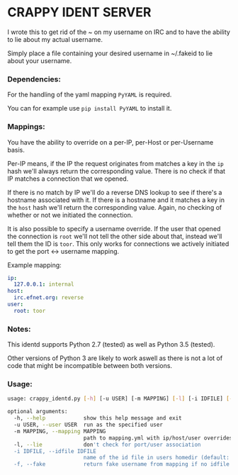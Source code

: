 # CRAPPY IDENT SERVER

I wrote this to get rid of the ~ on my username on IRC and to have the ability
to lie about my actual username.

Simply place a file containing your desired username in ~/.fakeid to lie about
your username.

### Dependencies:
For the handling of the yaml mapping `PyYAML` is required.

You can for example use `pip install PyYAML` to install it.

### Mappings:
You have the ability to override on a per-IP, per-Host or per-Username basis.

Per-IP means, if the IP the request originates from matches a key in the `ip`
hash we'll always return the corresponding value. There is no check if that
IP matches a connection that we opened.

If there is no match by IP we'll do a reverse DNS lookup to see if there's a
hostname associated with it. If there is a hostname and it matches a key in
the `host` hash we'll return the corresponding value. Again, no checking of
whether or not we initiated the connection.

It is also possible to specify a username override. If the user that opened
the connection is `root` we'll not tell the other side about that, instead
we'll tell them the ID is `toor`. This only works for connections we actively
initiated to get the port <-> username mapping.

Example mapping:
```yaml
ip:
  127.0.0.1: internal
host:
  irc.efnet.org: reverse
user:
  root: toor
```

### Notes:
This identd supports Python 2.7 (tested) as well as Python 3.5 (tested).

Other versions of Python 3 are likely to work aswell as there is not a lot of
code that might be incompatible between both versions.

### Usage:
```bash
usage: crappy_identd.py [-h] [-u USER] [-m MAPPING] [-l] [-i IDFILE] [-f]

optional arguments:
  -h, --help            show this help message and exit
  -u USER, --user USER  run as the specified user
  -m MAPPING, --mapping MAPPING
                        path to mapping.yml with ip/host/user overrides
  -l, --lie             don't check for port/user association
  -i IDFILE, --idfile IDFILE
                        name of the id file in users homedir (default: .fakeid)
  -f, --fake            return fake username from mapping if no idfile can be found

```
